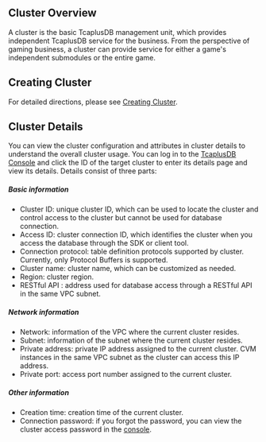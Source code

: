 ## Cluster Overview
A cluster is the basic TcaplusDB management unit, which provides independent TcaplusDB service for the business.
From the perspective of gaming business, a cluster can provide service for either a game's independent submodules or the entire game.

## Creating Cluster
For detailed directions, please see [Creating Cluster](https://intl.cloud.tencent.com/document/product/1016/32714).


## Cluster Details
You can view the cluster configuration and attributes in cluster details to understand the overall cluster usage.
You can log in to the [TcaplusDB Console](https://console.cloud.tencent.com/tcaplusdb/app) and click the ID of the target cluster to enter its details page and view its details.
Details consist of three parts:

##### Basic information
- Cluster ID: unique cluster ID, which can be used to locate the cluster and control access to the cluster but cannot be used for database connection.
- Access ID: cluster connection ID, which identifies the cluster when you access the database through the SDK or client tool.
- Connection protocol: table definition protocols supported by cluster. Currently, only Protocol Buffers is supported.
- Cluster name: cluster name, which can be customized as needed.
- Region: cluster region.
- RESTful API	: address used for database access through a RESTful API in the same VPC subnet.

##### Network information
- Network: information of the VPC where the current cluster resides.
- Subnet: information of the subnet where the current cluster resides.
- Private address: private IP address assigned to the current cluster. CVM instances in the same VPC subnet as the cluster can access this IP address.
- Private port: access port number assigned to the current cluster.

##### Other information
- Creation time: creation time of the current cluster.
- Connection password: if you forgot the password, you can view the cluster access password in the [console](https://console.cloud.tencent.com/tcaplusdb/app).
